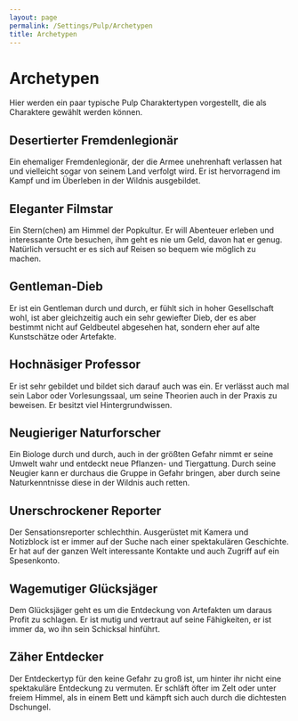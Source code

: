 ```yaml
---
layout: page
permalink: /Settings/Pulp/Archetypen
title: Archetypen
---
```


# Archetypen

Hier werden ein paar typische Pulp Charaktertypen vorgestellt, die als Charaktere gewählt werden können.

## Desertierter Fremdenlegionär

Ein ehemaliger Fremdenlegionär, der die Armee unehrenhaft verlassen hat und vielleicht sogar von seinem Land verfolgt wird. Er ist hervorragend im Kampf und im Überleben in der Wildnis ausgebildet.

## Eleganter Filmstar

Ein Stern(chen) am Himmel der Popkultur. Er will Abenteuer erleben und interessante Orte besuchen, ihm geht es nie um Geld, davon hat er genug. Natürlich versucht er es sich auf Reisen so bequem wie möglich zu machen.

## Gentleman-Dieb

Er ist ein Gentleman durch und durch, er fühlt sich in hoher Gesellschaft wohl, ist aber gleichzeitig auch ein sehr gewiefter Dieb, der es aber bestimmt nicht auf Geldbeutel abgesehen hat, sondern eher auf alte Kunstschätze oder Artefakte.

## Hochnäsiger Professor

Er ist sehr gebildet und bildet sich darauf auch was ein. Er verlässt auch mal sein Labor oder Vorlesungssaal, um seine Theorien auch in der Praxis zu beweisen. Er besitzt viel Hintergrundwissen.

## Neugieriger Naturforscher

Ein Biologe durch und durch, auch in der größten Gefahr nimmt er seine Umwelt wahr und entdeckt neue Pflanzen- und Tiergattung. Durch seine Neugier kann er durchaus die Gruppe in Gefahr bringen, aber durch seine Naturkenntnisse diese in der Wildnis auch retten.

## Unerschrockener Reporter

Der Sensationsreporter schlechthin. Ausgerüstet mit Kamera und Notizblock ist er immer auf der Suche nach einer spektakulären Geschichte. Er hat auf der ganzen Welt interessante Kontakte und auch Zugriff auf ein Spesenkonto.

## Wagemutiger Glücksjäger

Dem Glücksjäger geht es um die Entdeckung von Artefakten um daraus Profit zu schlagen. Er ist mutig und vertraut auf seine Fähigkeiten, er ist immer da, wo ihn sein Schicksal hinführt.

## Zäher Entdecker

Der Entdeckertyp für den keine Gefahr zu groß ist, um hinter ihr nicht eine spektakuläre Entdeckung zu vermuten. Er schläft öfter im Zelt oder unter freiem Himmel, als in einem Bett und kämpft sich auch durch die dichtesten Dschungel.

